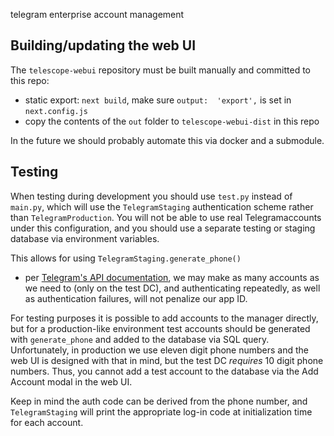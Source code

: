telegram enterprise account management

## Building/updating the web UI

The `telescope-webui` repository must be built manually 
and committed to this repo:
- static export: `next build`, make sure `output: 
  'export',` is set in 
  `next.config.js`
- copy the contents of the `out` folder to 
  `telescope-webui-dist` in this repo

In the future we should probably automate this via 
docker and a submodule.

## Testing
When testing during development you should use `test.py` 
instead of `main.py`, which will use the 
`TelegramStaging` authentication scheme rather than 
`TelegramProduction`. You will not be able to use real
Telegramaccounts under this configuration, and you should
use a separate testing or staging database via environment
variables.

This allows for using `TelegramStaging.generate_phone()` 
- per [Telegram's API documentation](https://core.telegram.org/api/auth#test-accounts), we may make as 
  many accounts as we need to (only on the test DC), and 
  authenticating repeatedly, as well as authentication 
  failures, will not penalize our app ID.

For testing purposes it is possible to add accounts to 
the manager directly, but for a production-like 
environment test accounts should be generated with 
`generate_phone` and added to the database via SQL query.
Unfortunately, in production we use eleven digit phone 
numbers and the web UI is designed with that in mind, 
but the test DC *requires* 10 digit phone numbers. Thus, 
you cannot add a test account to the database via the 
Add Account modal in the web UI.

Keep in mind the auth code can be 
derived from the phone number, and `TelegramStaging` 
will print the appropriate log-in code at initialization 
time for each account.